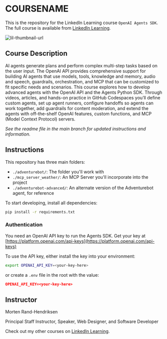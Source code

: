 # COURSENAME

This is the repository for the LinkedIn Learning course `OpenAI Agents SDK`. The full course is available from [LinkedIn Learning][lil-course-url].

![lil-thumbnail-url]

## Course Description

AI agents generate plans and perform complex multi-step tasks based on the user input. The OpenAI API provides comprehensive support for building AI agents that use models, tools, knowledge and memory, audio and speech, guardrails, orchestration, and MCP that can be customized to fit specific needs and scenarios. This course explores how to develop advanced agents with the OpenAI API and the Agents Python SDK. Through videos, articles, and hands-on practice in GitHub Codespaces you’ll define custom agents, set up agent runners, configure handoffs so agents can work together, add guardrails for content moderation, and extend the agents with off-the-shelf OpenAI features, custom functions, and MCP (Model Context Protocol) servers.

_See the readme file in the main branch for updated instructions and information._

## Instructions

This repository has three main folders:

- `./adventurebot/`: The folder you'll work with
- `./mcp_server_weather/`: An MCP Server you'll incorporate into the project
- `./adventurebot-advanced/`: An alternate version of the Adventurebot agent, for reference

To start developing, install all dependencies:

```bash
pip install -r requirements.txt
```

### Authentication

You need an OpenAI API key to run the Agents SDK. Get your key at [https://platform.openai.com/api-keys](https://platform.openai.com/api-keys)

To use the API key, either install the key into your environment:

```bash
export OPENAI_API_KEY=<your-key-here>
```

or create a `.env` file in the root with the value:

```json
OPENAI_API_KEY=<your-key-here>
```

## Instructor

Morten Rand-Hendriksen

Principal Staff Instructor, Speaker, Web Designer, and Software Developer

Check out my other courses on [LinkedIn Learning](https://www.linkedin.com/learning/instructors/morten-rand-hendriksen?u=104).

[0]: # "Replace these placeholder URLs with actual course URLs"
[lil-course-url]: https://www.linkedin.com/learning/openai-api-agents
[lil-thumbnail-url]: https://media.licdn.com/dms/image/v2/D4D0DAQEU-kFfzkcqxQ/learning-public-crop_675_1200/B4DZZfMIffH4Ac-/0/1745353738505?e=2147483647&v=beta&t=c9Qm7OEErMfUXJci9vKF1IjJxW2DYlAO6JWg2JFDv30
